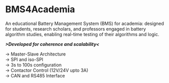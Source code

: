 # BMS4Academia

An educational Battery Management System (BMS) for academia: designed for students, research scholars, and professors engaged in battery algorithm studies, enabling real-time testing of their algorithms and logic.

***>Developed for coherence and scalability<***

-> Master-Slave Architecture     
-> SPI and iso-SPI       
-> 3s to 100s configuration      
-> Contactor Control (12V/24V upto 3A)       
-> CAN and RS485 Interface
